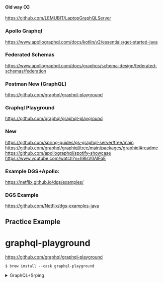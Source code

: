 #### Old way (X)
https://github.com/LEMUBIT/LaptopGraphQLServer

### Apollo Graphql 
https://www.apollographql.com/docs/kotlin/v2/essentials/get-started-java

### Federated Schemas
https://www.apollographql.com/docs/graphos/schema-design/federated-schemas/federation

### Postman New (GraphQL)
https://github.com/graphql/graphql-playground

### Graphql Playground
https://github.com/graphql/graphql-playground

### New
https://github.com/spring-guides/gs-graphql-server/tree/main
https://github.com/graphql/graphiql/tree/main/packages/graphiql#readme
https://github.com/apollographql/spotify-showcase
https://www.youtube.com/watch?v=h9IsV0AlFqE


### Example DGS+Apollo: 
https://netflix.github.io/dgs/examples/

### DGS Example
https://github.com/Netflix/dgs-examples-java


## Practice Example

# graphql-playground

https://github.com/graphql/graphql-playground

`$ brew install --cask graphql-playground`


<details>
  <summary>GraphQL+Srping</summary></summary>


```java
@Component
public class GraphQLProvider {

    @Autowired
    DataFetcher laptopDataFetcher;

    private GraphQL graphQL;

    @Bean
    public GraphQL graphQL()
    {
        return graphQL;
    }

    @PostConstruct
    public void init() throws IOException
    {
      URL url = Resources.getResource("schema.graphqls");
      String schemaString = Resources.toString(url, Charsets.UTF_8);
      GraphQLSchema graphQLSchema = buildSchema(schemaString);
      this.graphQL = GraphQL.newGraphQL(graphQLSchema).build();
    }


    private GraphQLSchema buildSchema(String schemaString)
    {
        TypeDefinitionRegistry typeDefinitionRegistry = new SchemaParser().parse(schemaString);
        RuntimeWiring runtimeWiring = buildWiring();
        SchemaGenerator schemaGenerator = new SchemaGenerator();
        return  schemaGenerator.makeExecutableSchema(typeDefinitionRegistry, runtimeWiring);
    }

    private RuntimeWiring buildWiring()
    {
        return RuntimeWiring.newRuntimeWiring()
                .type(mutationBuilder())
                .type(queryBuilder())
                .build();
    }

    private TypeRuntimeWiring.Builder mutationBuilder() {
        return TypeRuntimeWiring.newTypeWiring("Mutation")
                .dataFetcher("deleteLaptop", laptopDataFetcher.deleteLaptop());
    }

    private TypeRuntimeWiring.Builder queryBuilder()
    {
        return TypeRuntimeWiring.newTypeWiring("Query")
                .dataFetcher("getAllLaptops", laptopDataFetcher.getAllLaptops())
                .dataFetcher("getLaptopByID", laptopDataFetcher.getLaptopByID())
                .dataFetcher("getLaptopsLessThan", laptopDataFetcher.getLaptopsLessThan());

    }

}
```
</details>
